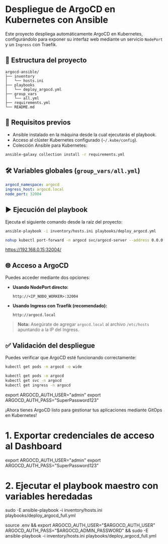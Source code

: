 # Despliegue de ArgoCD en Kubernetes con Ansible

Este proyecto despliega automáticamente ArgoCD en Kubernetes, configurándolo para exponer su interfaz web mediante un servicio `NodePort` y un `Ingress` con Traefik.

## 📁 Estructura del proyecto

```
argocd-ansible/
├── inventory
│   └── hosts.ini
├── playbooks
│   └── deploy_argocd.yml
├── group_vars
│   └── all.yml
├── requirements.yml
└── README.md
```

## 🚀 Requisitos previos

- Ansible instalado en la máquina desde la cual ejecutarás el playbook.
- Acceso al clúster Kubernetes configurado (`~/.kube/config`).
- Colección Ansible para Kubernetes:

```bash
ansible-galaxy collection install -r requirements.yml
```

## 🛠️ Variables globales (`group_vars/all.yml`)

```yaml
argocd_namespace: argocd
ingress_host: argocd.local
node_port: 32004
```

## ▶️ Ejecución del playbook

Ejecuta el siguiente comando desde la raíz del proyecto:

```bash
ansible-playbook -i inventory/hosts.ini playbooks/deploy_argocd.yml
```



```bash
nohup kubectl port-forward -n argocd svc/argocd-server --address 0.0.0.0 32004:80 > /tmp/argocd-port-forward.log 2>&1 &
```
https://192.168.0.15:32004/

## 🌐 Acceso a ArgoCD

Puedes acceder mediante dos opciones:

- **Usando NodePort directo:**
  ```
  http://<IP_NODO_WORKER>:32004
  ```

- **Usando Ingress con Traefik (recomendado):**
  ```
  http://argocd.local
  ```

> **Nota:** Asegúrate de agregar `argocd.local` al archivo `/etc/hosts` apuntando a la IP del Ingress.

## ✅ Validación del despliegue

Puedes verificar que ArgoCD esté funcionando correctamente:

```bash
kubectl get pods -n argocd -o wide

kubectl get pods -n argocd
kubectl get svc -n argocd
kubectl get ingress -n argocd
```


export ARGOCD_AUTH_USER="admin"
export ARGOCD_AUTH_PASS="SuperPassword123"


¡Ahora tienes ArgoCD listo para gestionar tus aplicaciones mediante GitOps en Kubernetes!


# 1. Exportar credenciales de acceso al Dashboard
export ARGOCD_AUTH_USER="admin"
export ARGOCD_AUTH_PASS="SuperPassword123"

# 2. Ejecutar el playbook maestro con variables heredadas
sudo -E ansible-playbook -i inventory/hosts.ini playbooks/deploy_argocd_full.yml


source .env && export ARGOCD_AUTH_USER="$ARGOCD_AUTH_USER" ARGOCD_AUTH_PASS="$ARGOCD_ADMIN_PASSWORD" && sudo -E ansible-playbook -i inventory/hosts.ini playbooks/deploy_argocd_full.yml
